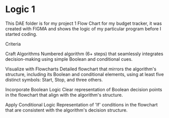 # Logic 1

This DAE folder is for my project 1 Flow Chart for my budget tracker, it was created with FIGMA and shows the logic of my particular program before I started coding.


Criteria

Craft Algorithms
Numbered algorithm (6+ steps) that seamlessly integrates decision-making using simple Boolean and conditional cues.

Visualize with Flowcharts
Detailed flowchart that mirrors the algorithm's structure, including its Boolean and conditional elements, using at least five distinct symbols: Start, Stop, and three others.

Incorporate Boolean Logic
Clear representation of Boolean decision points in the flowchart that align with the algorithm's structure.

Apply Conditional Logic
Representation of 'If' conditions in the flowchart that are consistent with the algorithm's decision structure.